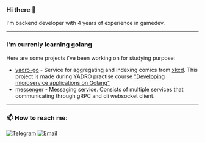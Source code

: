 ### Hi there 👋 

I'm backend developer with 4 years of experience in gamedev.

---
### I'm currenly learning golang
Here are some projects i've been working on for studying purpose:
- [yadro-go](https://github.com/Zxobi/yadro-go) - Service for aggregating and indexing comics from [xkcd](https://xkcd.com/). This project is made during YADRO practise course ["Developing microservice applications on Golang"](https://careers.yadro.com/practical-courses/golang/)
- [messenger](https://github.com/Zxobi/messenger) - Messaging service. Consists of multiple services that communicating through gRPC and cli websocket client.
---
### 📫 How to reach me:
[![Telegram](https://img.shields.io/badge/-Telegram-blue?color=1E90FF&logo=telegram&logoColor=white)](https://t.me/daniilvid)
[![Email](https://img.shields.io/badge/-Email-red?color=FFA500&logo=gmail&logoColor=white)](mailto:danyavid@gmail.com)
